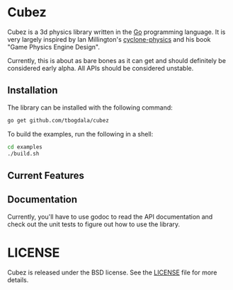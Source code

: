 Cubez
======

Cubez is a 3d physics library written in the [Go][golang] programming language. It is
very largely inspired by Ian Millington's [cyclone-physics][cyclone] and his book
"Game Physics Engine Design".

Currently, this is about as bare bones as it can get and should definitely be
considered early alpha. All APIs should be considered unstable.

Installation
------------

The library can be installed with the following command:

```bash
go get github.com/tbogdala/cubez
```

To build the examples, run the following in a shell:

```bash
cd examples
./build.sh
```


Current Features
----------------



Documentation
-------------

Currently, you'll have to use godoc to read the API documentation and check
out the unit tests to figure out how to use the library.


LICENSE
=======

Cubez is released under the BSD license. See the [LICENSE][license-link] file for more details.


[golang]: https://golang.org/
[license-link]: https://raw.githubusercontent.com/tbogdala/cubez/master/LICENSE
[cyclone]: https://github.com/idmillington/cyclone-physics
